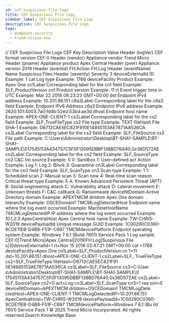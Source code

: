 ```yaml
---
id: cef-suspicious-file-logs
title: CEF Suspicious File Logs
sidebar_label: CEF Suspicious File Logs
description: CEF Suspicious File Logs
tags:
  - endpoint-security
  - trend-vision-one
---
```


/*<![CDATA[*/ $('#title').html($('meta[name=map-description]').attr('content')); /*]]>*/ CEF Suspicious File Logs CEF Key Description Value Header (logVer) CEF format version CEF:0 Header (vendor) Appliance vendor Trend Micro Header (pname) Appliance product Apex Central Header (pver) Appliance version 2019 Header (eventid) FH:Action FH:Log Header (eventName) Name Suspicious Files Header (severity) Severity 3 deviceExternalId ID Example: 1 cat Log type Example: 1766 deviceFacility Product Example: Apex One cn1Label Corresponding label for the cn1 field Example: SLF_ProductVersion cn1 Product version Example: 11 rt Event trigger time in UTC Example: Mar 22 2018 08:23:23 GMT+00:00 dst Endpoint IPv4 address Example: 10.201.86.151 c6a3Label Corresponding label for the c6a3 field Example: Endpoint IPv6 Address c6a3 Endpoint IPv6 address Example: 2620:101:4003:7a0:fd4b:52ed:53bd:ae3d dhost Endpoint host name Example: APEX-ONE-CLIENT-1 cs2Label Corresponding label for the cs2 field Example: SLF_TrueFileType cs2 File type Example: TEXT fileHash File SHA-1 Example: D6712CAE5EC821F910E14945153AE7871AA536CA cs3Label Corresponding label for the cs3 field Example: SLF_FileSource cs3 File path Example: C:\\Users\\Administrator\\Desktop\\BT-SHA1-SAMPLE\\BT-SHA1-SAMPLE\\017545113A434757C5F0F13095DBBF138BD76A40;0x36D572AE cn2Label Corresponding label for the cn2 field Example: SLF_SourceType cn2 C&C list source Example: 0 0: Sandbox 1: User-defined act Action Example: Log 1: Log 2: Block 3: Quarantine cn3Label Corresponding label for the cn3 field Example: SLF_ScanType cn3 Scan type Example: 1 1: Scheduled scan 2: Manual scan 3: Scan now 4: Real-time scan reason Critical threat type Example: E A: Known Advanced Persistent Threat (APT) B: Social engineering attack C: Vulnerability attack D: Lateral movement E: Unknown threats F: C&C callback G: Ransomware deviceNtDomain Active Directory domain Example: APEXTMCM dntdom Apex One domain hierarchy Example: OSCEDomain1 TMCMLogDetectedHost Endpoint name where the log event occurred Example: MachineHostName TMCMLogDetectedIP IP address where the log event occurred Example: 10.1.2.3 ApexCentralHost Apex Central host name Example: TW-CHRIS-W2019 devicePayloadId Unique message GUID Example: 1C00290C0360-9CDE11EB-D4B8-F51F-C697 TMCMdevicePlatform Endpoint operating system Example: Windows 7 6.1 (Build 7601) Service Pack 1 Log sample: CEF:0|Trend Micro|Apex Central|2019|FH:Log|Suspicious File s|3|deviceExternalId=1 rt=Nov 15 2016 02:47:21 GMT+00:00 cat =1766 deviceFacility=Apex One cn1Label=SLF_ProductVersion cn 1=11 dst=10.201.86.151 dhost=APEX-ONE-CLIENT-1 cs2Label=SLF_ TrueFileType cs2=SLF_TrueFileType fileHash=D6712CAE5EC821F91 0E14945153AE7871AA536CA cs3Label=SLF_FileSource cs3=C:\\User s\\Administrator\\Desktop\\BT-SHA1-SAMPLE\\BT-SHA1-SAMPLE\\0 17545113A434757C5F0F13095DBBF138BD76A40;0x36D572AE cn2Label= SLF_SourceType cn2=0 act=Log cn3Label=SLF_ScanType cn3=1 rea son=E deviceNtDomain=APEXTMCM dntdom=OSCEDomain1 TMCMLogDete ctedHost=APEX-ONE-CLIENT-1 TMCMLogDetectedIP=10.201.86.151 ApexCentralHost=TW-CHRIS-W2019 devicePayloadId=1C00290C0360- 9CDE11EB-D4B8-F51F-C697 TMCMdevicePlatform=Windows 7 6.1 (Bu ild 7601) Service Pack 1 © 2025 Trend Micro Incorporated. All rights reserved.Search Knowledge Base